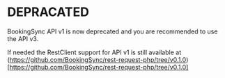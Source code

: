 # DEPRACATED

BookingSync API v1 is now deprecated and you are recommended to use the API v3.

If needed the RestClient support for API v1 is still available at (https://github.com/BookingSync/rest-request-php/tree/v0.1.0)[https://github.com/BookingSync/rest-request-php/tree/v0.1.0]
